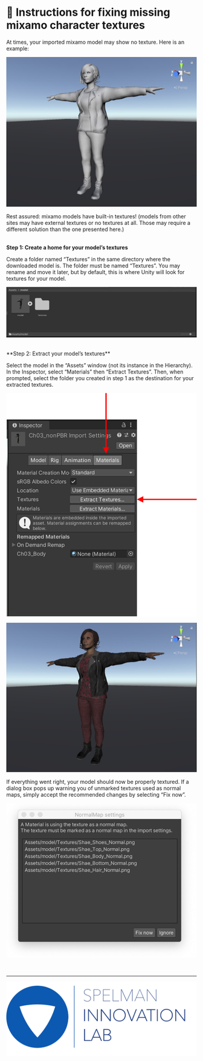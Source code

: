 <link rel="stylesheet" href="../../css/images.css" />

&#x1F4D8; Instructions for fixing missing mixamo character textures
===================================================================

At times, your imported mixamo model may show no texture.  Here is an example:

![](fixing_missing_textures/image1.png?style=center60)

Rest assured: mixamo models have built-in textures!  (models from other sites may have external textures or no textures at all.  Those may require a different solution than the one presented here.)  
<br/>

**Step 1: Create a home for your model’s textures**

Create a folder named “Textures” in the same directory where the downloaded model is.  The folder must be named “Textures”.  You may rename and move it later, but by default, this is where Unity will look for textures for your model.

![](fixing_missing_textures/image2.png?style=center80)

<br/>
**Step 2: Extract your model’s textures**

Select the model in the “Assets” window (not its instance in the Hierarchy).  In the Inspector, select “Materials” then “Extract Textures”.   Then, when prompted, select the folder you created in step 1 as the destination for your extracted textures.

![](fixing_missing_textures/image3.png?style=center60)

![](fixing_missing_textures/image4.png?style=center60)

If everything went right, your model should now be properly textured.  If a dialog box pops up warning you of unmarked textures used as normal maps, simply accept the recommended changes by selecting “Fix now”.
    
![](fixing_missing_textures/image5.png?style=center70)

<br><hr>

![](../images/il_logo.png?style=center20)
